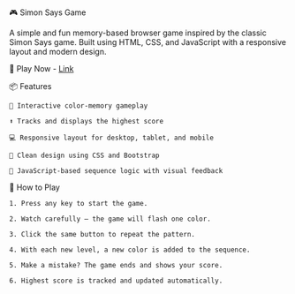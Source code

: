 🎮 Simon Says Game

A simple and fun memory-based browser game inspired by the classic Simon Says game. Built using HTML, CSS, and JavaScript with a responsive layout and modern design.

🔗 Play Now - [Link](https://simonsaysgame-aman.netlify.app/)

📦 Features

    🎯 Interactive color-memory gameplay

    ⬆️ Tracks and displays the highest score

    💻 Responsive layout for desktop, tablet, and mobile

    🎨 Clean design using CSS and Bootstrap

    🧠 JavaScript-based sequence logic with visual feedback

🧠 How to Play

    1. Press any key to start the game.

    2. Watch carefully — the game will flash one color.

    3. Click the same button to repeat the pattern.

    4. With each new level, a new color is added to the sequence.

    5. Make a mistake? The game ends and shows your score.

    6. Highest score is tracked and updated automatically.
